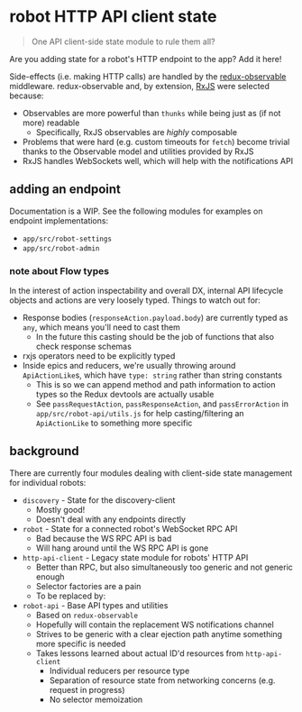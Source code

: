 # robot HTTP API client state

> One API client-side state module to rule them all?

Are you adding state for a robot's HTTP endpoint to the app? Add it here!

Side-effects (i.e. making HTTP calls) are handled by the [redux-observable](https://github.com/redux-observable/redux-observable) middleware. redux-observable and, by extension, [RxJS](https://rxjs.dev) were selected because:

- Observables are more powerful than `thunks` while being just as (if not more) readable
  - Specifically, RxJS observables are _highly_ composable
- Problems that were hard (e.g. custom timeouts for `fetch`) become trivial thanks to the Observable model and utilities provided by RxJS
- RxJS handles WebSockets well, which will help with the notifications API

## adding an endpoint

Documentation is a WIP. See the following modules for examples on endpoint implementations:

- `app/src/robot-settings`
- `app/src/robot-admin`

### note about Flow types

In the interest of action inspectability and overall DX, internal API lifecycle objects and actions are very loosely typed. Things to watch out for:

- Response bodies (`responseAction.payload.body`) are currently typed as `any`, which means you'll need to cast them
  - In the future this casting should be the job of functions that also check response schemas
- rxjs operators need to be explicitly typed
- Inside epics and reducers, we're usually throwing around `ApiActionLike`s, which have `type: string` rather than string constants
  - This is so we can append method and path information to action types so the Redux devtools are actually usable
  - See `passRequestAction`, `passResponseAction`, and `passErrorAction` in `app/src/robot-api/utils.js` for help casting/filtering an `ApiActionLike` to something more specific

## background

There are currently four modules dealing with client-side state management for individual robots:

- `discovery` - State for the discovery-client
  - Mostly good!
  - Doesn't deal with any endpoints directly
- `robot` - State for a connected robot's WebSocket RPC API
  - Bad because the WS RPC API is bad
  - Will hang around until the WS RPC API is gone
- `http-api-client` - Legacy state module for robots' HTTP API
  - Better than RPC, but also simultaneously too generic and not generic enough
  - Selector factories are a pain
  - To be replaced by:
- `robot-api` - Base API types and utilities
  - Based on `redux-observable`
  - Hopefully will contain the replacement WS notifications channel
  - Strives to be generic with a clear ejection path anytime something more specific is needed
  - Takes lessons learned about actual ID'd resources from `http-api-client`
    - Individual reducers per resource type
    - Separation of resource state from networking concerns (e.g. request in progress)
    - No selector memoization
